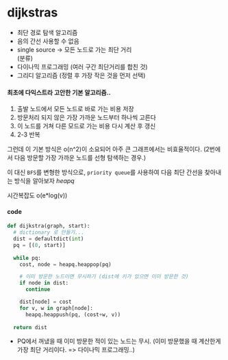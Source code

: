 dijkstras
=========
- 최단 경로 탐색 알고리즘  
- 음의 간선 사용할 수 없음
- single source -> 모든 노드로 가는 최단 거리  
(분류)
- 다이나믹 프로그래밍 (여러 구간 최단거리를 합친 것)
- 그리디 알고리즘 (정렬 후 가장 작은 것을 먼저 선택)

#### 최초에 다익스트라 고안한 기본 알고리즘..
1. 출발 노드에서 모든 노드로 바로 가는 비용 저장
2. 방문처리 되지 않은 가장 가까운 노드부터 하나씩 고른다
3. 이 노드를 거쳐 다른 모드로 가는 비용 다시 계산 후 갱신
4. 2-3 반복

그런데 이 기본 방식은 o(n^2)이 소요되어 아주 큰 그래프에서는 비효율적이다. (2번에서 다음 방문할 가장 가까운 노드를 선형 탐색하는 경우.)  

이 대신 `BFS`를 변형한 방식으로, `priority queue`를 사용하여 다음 최단 간선을 찾아내는 방식을 알아보자 *heapq*

시간복잡도 o(e*log(v))

 
#### code
```python
def dijkstra(graph, start):
  # dictionary 로 만들기...
  dist = defaultdict(int)
  pq = [(0, start)]
  
  while pq:
    cost, node = heapq.heappop(pq)

    # 이미 방문한 노드이면 무시하기 (dist에 키가 있으면 이미 방문한 것)
    if node in dist:
      continue

    dist[node] = cost
    for v, w in graph[node]:
      heapq.heappush(pq, (cost+w, v))
    
  return dist
```

* PQ에서 꺼냈을 때 이미 방문한 적이 있는 노드는 무시. (이미 방문했을 때 계산한게 가장 최단 거리이다. => 다이나믹 프로그래밍..)


